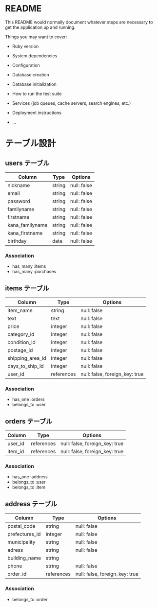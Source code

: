 # README

This README would normally document whatever steps are necessary to get the
application up and running.

Things you may want to cover:

* Ruby version

* System dependencies

* Configuration

* Database creation

* Database initialization

* How to run the test suite

* Services (job queues, cache servers, search engines, etc.)

* Deployment instructions

* ...

# テーブル設計

## users テーブル

| Column           | Type   | Options     |
| ---------------- | ------ | ----------- |
| nickname         | string | null: false |
| email            | string | null: false |
| password         | string | null: false |
| familyname       | string | null: false |
| firstname        | string | null: false |
| kana_familyname  | string | null: false |
| kana_firstname   | string | null: false |
| birthday         | date   | null: false |

### Association

- has_many :items
- has_many :purchases

## items テーブル

| Column           | Type       | Options                        |
| ---------------- | ---------- | ------------------------------ |
| item_name        | string     | null: false                    |
| text             | text       | null: false                    |
| price            | integer    | null: false                    |
| category_id      | integer    | null: false                    |
| condition_id     | integer    | null: false                    |
| postage_id       | integer    | null: false                    |
| shipping_area_id | integer    | null: false                    |
| days_to_ship_id  | integer    | null: false                    |
| user_id          | references | null: false, foreign_key: true |

### Association

- has_one :orders
- belongs_to :user

## orders テーブル

| Column  | Type       | Options                        |
| ------- | ---------- | ------------------------------ |
| user_id | references | null: false, foreign_key: true |
| item_id | references | null: false, foreign_key: true |

### Association

- has_one :address
- belongs_to :user
- belongs_to :item

## address テーブル

| Column          | Type       | Options                        |
| --------------- | ---------- | ------------------------------ |
| postal_code     | string     | null: false                    |
| prefectures_id  | integer    | null: false                    |
| municipality    | string     | null: false                    |
| adress          | string     | null: false                    |
| building_name   | string     |                                |
| phone           | string     | null: false                    |
| order_id        | references | null: false, foreign_key: true |

### Association

- belongs_to :order
